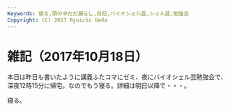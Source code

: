 ```yaml
---
Keywords: 寝る,頭の中だだ漏らし,日記,バイオシェル芸,シェル芸,勉強会
Copyright: (C) 2017 Ryuichi Ueda
---
```


# 雑記（2017年10月18日）

本日は昨日も書いたように講義ふたコマにゼミ、夜にバイオシェル芸勉強会で、深夜12時15分に帰宅。なのでもう寝る。詳細は明日以降で・・・。


寝る。
